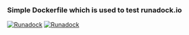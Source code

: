 ### Simple Dockerfile which is used to test runadock.io


[![Runadock](http://37.187.35.206:8080/icon/status.svg)](https://dev.runadock.io/)
[![Runadock](http://dev.runadock.io:8080/icon/status.svg)](https://dev.runadock.io/)

